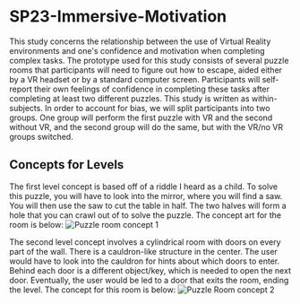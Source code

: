 # SP23-Immersive-Motivation
This study concerns the relationship between the use of Virtual Reality environments and one's confidence and motivation when completing complex tasks. The prototype used for this study consists of several puzzle rooms that participants will need to figure out how to escape, aided either by a VR headset or by a standard computer screen. Participants will self-report their own feelings of confidence in completing these tasks after completing at least two different puzzles.
This study is written as within-subjects. In order to account for bias, we will split participants into two groups. One group will perform the first puzzle with VR and the second without VR, and the second group will do the same, but with the VR/no VR groups switched.
## Concepts for Levels
The first level concept is based off of a riddle I heard as a child. To solve this puzzle, you will have to look into the mirror, where you will find a saw. You will then use the saw to cut the table in half. The two halves will form a hole that you can crawl out of to solve the puzzle. The concept art for the room is below:
![Puzzle room concept 1](https://user-images.githubusercontent.com/89433391/222517631-c1e1d5cc-4b5d-42f9-be5a-241f8dd93907.jpeg)

The second level concept involves a cylindrical room with doors on every part of the wall. There is a cauldron-like structure in the center. The user would have to look into the cauldron for hints about which doors to enter. Behind each door is a different object/key, which is needed to open the next door. Eventually, the user would be led to a door that exits the room, ending the level. The concept for this room is below:
![Puzzle Room concept 2](https://user-images.githubusercontent.com/89433391/222522508-dd0cb86e-baad-4490-b70d-ebbe71eeb09f.jpeg)
